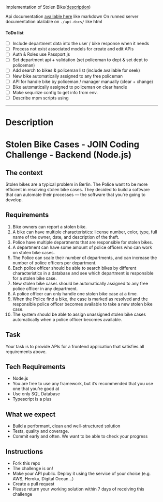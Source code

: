 Implementation of Stolen Bike([description](#description))

Api documentation [available here](/apidoc/api.md) like markdown
On runned server documentation alailable on `./api-docs/` like html

#### ToDo  list
- [ ] Include  department data into the user / bike response when it needs
- [ ] Process not exist associated models for create and edit APIs
- [ ] Auth & Roles use Passport.js
- [ ] Set department api + validation (set policeman to dept & set dept to policeman)
- [ ] Add search to bikes & policeman list (include available for seek)
- [ ] New bike  automatically assigned to any free policeman
- [ ] API for handle bike by policeman / manager manually (clear + change)
- [ ] Bike  automatically assigned to policeman on clear handle
- [ ] Make sequilize config to get info from env.
- [ ] Describe mpm scripts using

------------


# Description

# Stolen Bike Cases - JOIN Coding Challenge - Backend (Node.js)

## The context
Stolen bikes are a typical problem in Berlin. The Police want to be more efficient in resolving stolen bike cases. They decided to build a software that can automate their processes — the software that you're going to develop. 
## Requirements
1. Bike owners can report a stolen bike.
1. A bike can have multiple characteristics: license number, color, type, full name of the owner, date, and description of the theft.
1. Police have multiple departments that are responsible for stolen bikes. 
1. A department can have some amount of police officers who can work on stolen bike cases.
1. The Police can scale their number of departments, and can increase the number of police officers per department.
1. Each police officer should be able to search bikes by different characteristics in a database and see which department is responsible for a stolen bike case.
1. New stolen bike cases should be automatically assigned to any free police officer in any department.  
1. A police officer can only handle one stolen bike case at a time. 
1. When the Police find a bike, the case is marked as resolved and the responsible police officer becomes available to take a new stolen bike case. 
1. The system should be able to assign unassigned stolen bike cases automatically when a police officer becomes available.

## Task
Your task is to provide APIs for a frontend application that satisfies all requirements above.
## Tech Requirements
- Node.js
- You are free to use any framework, but it’s recommended that you use one that you’re good at
- Use only SQL Database
- Typescript is a plus

## What we expect
- Build a performant, clean and well-structured solution
- Tests, quality and coverage. 
- Commit early and often. We want to be able to check your progress

## Instructions
- Fork this repo
- The challenge is on!
- Make your API public. Deploy it using the service of your choice (e.g. AWS, Heroku, Digital Ocean...)
- Create a pull request
- Please return your working solution within 7 days of receiving this challenge
